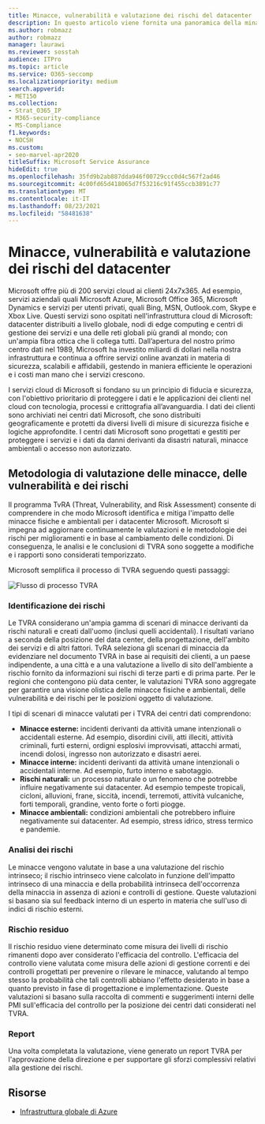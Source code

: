 ```yaml
---
title: Minacce, vulnerabilità e valutazione dei rischi del datacenter
description: In questo articolo viene fornita una panoramica della minaccia, della vulnerabilità e della valutazione dei rischi del datacenter in Microsoft 365.
ms.author: robmazz
author: robmazz
manager: laurawi
ms.reviewer: sosstah
audience: ITPro
ms.topic: article
ms.service: O365-seccomp
ms.localizationpriority: medium
search.appverid:
- MET150
ms.collection:
- Strat_O365_IP
- M365-security-compliance
- MS-Compliance
f1.keywords:
- NOCSH
ms.custom:
- seo-marvel-apr2020
titleSuffix: Microsoft Service Assurance
hideEdit: true
ms.openlocfilehash: 35fd9b2ab887dda946f00729ccc0d4c567f2ad46
ms.sourcegitcommit: 4c00fd65d418065d7f53216c91f455ccb3891c77
ms.translationtype: MT
ms.contentlocale: it-IT
ms.lasthandoff: 08/23/2021
ms.locfileid: "58481638"
---
```

# <a name="datacenter-threat-vulnerability-and-risk-assessment"></a>Minacce, vulnerabilità e valutazione dei rischi del datacenter

Microsoft offre più di 200 servizi cloud ai clienti 24x7x365. Ad esempio, servizi aziendali quali Microsoft Azure, Microsoft Office 365, Microsoft Dynamics e servizi per utenti privati, quali Bing, MSN, Outlook.com, Skype e Xbox Live. Questi servizi sono ospitati nell'infrastruttura cloud di Microsoft: datacenter distribuiti a livello globale, nodi di edge computing e centri di gestione dei servizi e una delle reti globali più grandi al mondo; con un'ampia fibra ottica che li collega tutti. Dall’apertura del nostro primo centro dati nel 1989, Microsoft ha investito miliardi di dollari nella nostra infrastruttura e continua a offrire servizi online avanzati in materia di sicurezza, scalabili e affidabili, gestendo in maniera efficiente le operazioni e i costi man mano che i servizi crescono.

I servizi cloud di Microsoft si fondano su un principio di fiducia e sicurezza, con l'obiettivo prioritario di proteggere i dati e le applicazioni dei clienti nel cloud con tecnologia, processi e crittografia all’avanguardia. I dati dei clienti sono archiviati nei centri dati Microsoft, che sono distribuiti geograficamente e protetti da diversi livelli di misure di sicurezza fisiche e logiche approfondite. I centri dati Microsoft sono progettati e gestiti per proteggere i servizi e i dati da danni derivanti da disastri naturali, minacce ambientali o accesso non autorizzato.

## <a name="threat-vulnerability-and-risk-assessment-methodology"></a>Metodologia di valutazione delle minacce, delle vulnerabilità e dei rischi

Il programma TvRA (Threat, Vulnerability, and Risk Assessment) consente di comprendere in che modo Microsoft identifica e mitiga l'impatto delle minacce fisiche e ambientali per i datacenter Microsoft. Microsoft si impegna ad aggiornare continuamente le valutazioni e le metodologie dei rischi per miglioramenti e in base al cambiamento delle condizioni. Di conseguenza, le analisi e le conclusioni di TVRA sono soggette a modifiche e i rapporti sono considerati temporizzato.

Microsoft semplifica il processo di TVRA seguendo questi passaggi:

![Flusso di processo TVRA](../media/assurance-tvra-flow.png)

### <a name="risk-identification"></a>Identificazione dei rischi

Le TVRA considerano un'ampia gamma di scenari di minacce derivanti da rischi naturali e creati dall'uomo (inclusi quelli accidentali). I risultati variano a seconda della posizione del data center, della progettazione, dell'ambito dei servizi e di altri fattori. TvRA seleziona gli scenari di minaccia da evidenziare nel documento TVRA in base ai requisiti dei clienti, a un paese indipendente, a una città e a una valutazione a livello di sito dell'ambiente a rischio fornito da informazioni sui rischi di terze parti e di prima parte. Per le regioni che contengono più data center, le valutazioni TVRA sono aggregate per garantire una visione olistica delle minacce fisiche e ambientali, delle vulnerabilità e dei rischi per le posizioni oggetto di valutazione.

I tipi di scenari di minacce valutati per i TVRA dei centri dati comprendono:

- **Minacce esterne:** incidenti derivanti da attività umane intenzionali o accidentali esterne. Ad esempio, disordini civili, atti illeciti, attività criminali, furti esterni, ordigni esplosivi improvvisati, attacchi armati, incendi dolosi, ingresso non autorizzato e disastri aerei.
- **Minacce interne:** incidenti derivanti da attività umane intenzionali o accidentali interne. Ad esempio, furto interno e sabotaggio.
- **Rischi naturali:** un processo naturale o un fenomeno che potrebbe influire negativamente sui datacenter. Ad esempio tempeste tropicali, cicloni, alluvioni, frane, siccità, incendi, terremoti, attività vulcaniche, forti temporali, grandine, vento forte o forti piogge.
- **Minacce ambientali:** condizioni ambientali che potrebbero influire negativamente sui datacenter. Ad esempio, stress idrico, stress termico e pandemie.

### <a name="risk-analysis"></a>Analisi dei rischi

Le minacce vengono valutate in base a una valutazione del rischio intrinseco; il rischio intrinseco viene calcolato in funzione dell'impatto intrinseco di una minaccia e della probabilità intrinseca dell'occorrenza della minaccia in assenza di azioni e controlli di gestione. Queste valutazioni si basano sia sul feedback interno di un esperto in materia che sull'uso di indici di rischio esterni.

### <a name="residual-risk"></a>Rischio residuo

Il rischio residuo viene determinato come misura dei livelli di rischio rimanenti dopo aver considerato l'efficacia del controllo. L'efficacia del controllo viene valutata come misura delle azioni di gestione correnti e dei controlli progettati per prevenire o rilevare le minacce, valutando al tempo stesso la probabilità che tali controlli abbiano l'effetto desiderato in base a quanto previsto in fase di progettazione e implementazione. Queste valutazioni si basano sulla raccolta di commenti e suggerimenti interni delle PMI sull'efficacia del controllo per la posizione dei centri dati considerati nel TVRA.

### <a name="report"></a>Report

Una volta completata la valutazione, viene generato un report TVRA per l'approvazione della direzione e per supportare gli sforzi complessivi relativi alla gestione dei rischi.

## <a name="resources"></a>Risorse

- [Infrastruttura globale di Azure](https://www.microsoft.com/datacenters)
